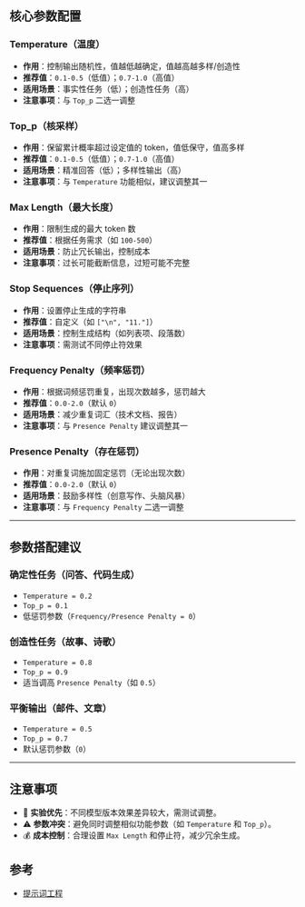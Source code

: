 
## 核心参数配置

### Temperature（温度）
- **作用**：控制输出随机性，值越低越确定，值越高越多样/创造性
- **推荐值**：`0.1-0.5`（低值）；`0.7-1.0`（高值）
- **适用场景**：事实性任务（低）；创造性任务（高）
- **注意事项**：与 `Top_p` 二选一调整

### Top_p（核采样）
- **作用**：保留累计概率超过设定值的 token，值低保守，值高多样
- **推荐值**：`0.1-0.5`（低值）；`0.7-1.0`（高值）
- **适用场景**：精准回答（低）；多样性输出（高）
- **注意事项**：与 `Temperature` 功能相似，建议调整其一

### Max Length（最大长度）
- **作用**：限制生成的最大 token 数
- **推荐值**：根据任务需求（如 `100-500`）
- **适用场景**：防止冗长输出，控制成本
- **注意事项**：过长可能截断信息，过短可能不完整

### Stop Sequences（停止序列）
- **作用**：设置停止生成的字符串
- **推荐值**：自定义（如 `["\n", "11."]`）
- **适用场景**：控制生成结构（如列表项、段落数）
- **注意事项**：需测试不同停止符效果

### Frequency Penalty（频率惩罚）
- **作用**：根据词频惩罚重复，出现次数越多，惩罚越大
- **推荐值**：`0.0-2.0`（默认 `0`）
- **适用场景**：减少重复词汇（技术文档、报告）
- **注意事项**：与 `Presence Penalty` 建议调整其一

### Presence Penalty（存在惩罚）
- **作用**：对重复词施加固定惩罚（无论出现次数）
- **推荐值**：`0.0-2.0`（默认 `0`）
- **适用场景**：鼓励多样性（创意写作、头脑风暴）
- **注意事项**：与 `Frequency Penalty` 二选一调整

---

## 参数搭配建议

### 确定性任务（问答、代码生成）
- `Temperature = 0.2`
- `Top_p = 0.1`
- 低惩罚参数（`Frequency/Presence Penalty = 0`）

### 创造性任务（故事、诗歌）
- `Temperature = 0.8`
- `Top_p = 0.9`
- 适当调高 `Presence Penalty`（如 `0.5`）

### 平衡输出（邮件、文章）
- `Temperature = 0.5`
- `Top_p = 0.7`
- 默认惩罚参数（`0`）

---

## 注意事项
- 🔧 **实验优先**：不同模型版本效果差异较大，需测试调整。
- ⚠️ **参数冲突**：避免同时调整相似功能参数（如 `Temperature` 和 `Top_p`）。
- 💰 **成本控制**：合理设置 `Max Length` 和停止符，减少冗余生成。

## 参考
- [提示词工程](https://www.promptingguide.ai/zh/techniques/zeroshot)